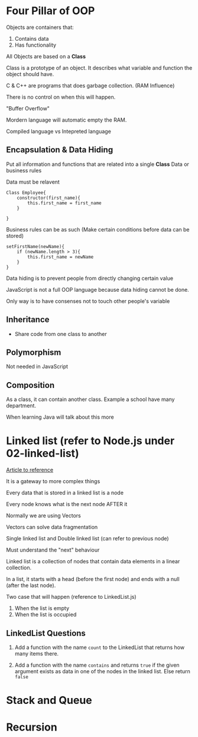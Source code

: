 # Four Pillar of OOP

Objects are containers that: 
1) Contains data
2) Has functionality

All Objects are based on a **Class**

Class is a prototype of an object. It describes what variable and function the object should have.

C & C++ are programs that does garbage collection. (RAM Influence)

There is no control on when this will happen. 

"Buffer Overflow"

Mordern language will automatic empty the RAM. 

Compiled language vs Intepreted language


## Encapsulation & Data Hiding
Put all information and functions that are related into a single **Class**
Data or business rules

Data must be relavent
```
Class Employee{
    constructor(first_name){
        this.first_name = first_name
    }

}
```

Business rules can be as such (Make certain conditions before data can be stored)
```
setFirstName(newName){
    if (newName.length > 3){
        this.first_name = newName
    }
}
```

Data hiding is to prevent people from directly changing certain value

JavaScript is not a full OOP language because data hiding cannot be done. 

Only way is to have consenses not to touch other people's variable

## Inheritance
* Share code from one class to another


## Polymorphism
Not needed in JavaScript

## Composition
As a class, it can contain another class. Example a school have many department. 

When learning Java will talk about this more


# Linked list (refer to Node.js under 02-linked-list)

[Article to reference](https://humanwhocodes.com/blog/2019/01/computer-science-in-javascript-linked-list/)

It is a gateway to more complex things

Every data that is stored in a linked list is a node

Every node knows what is the next node AFTER it

Normally we are using Vectors 

Vectors can solve data fragmentation

Single linked list and Double linked list (can refer to previous node)

Must understand the "next" behaviour

Linked list is a collection of nodes that contain data elements in a linear collection. 

In a list, it starts with a head (before the first node) and ends with a null (after the last node).


Two case that will happen (reference to LinkedList.js)
1. When the list is empty
2. When the list is occupied


## LinkedList Questions
1. Add a function with the name `count` to the LinkedList that returns how many items there.

2. Add a function with the name `contains` and returns `true` if the given argument exists as data in one of the nodes in the linked list.
Else return `false`


# Stack and Queue

# Recursion